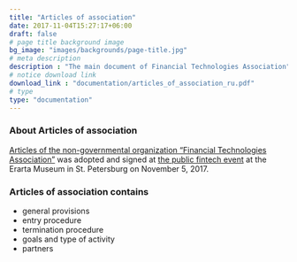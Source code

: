 ```yaml
---
title: "Articles of association"
date: 2017-11-04T15:27:17+06:00
draft: false
# page title background image
bg_image: "images/backgrounds/page-title.jpg"
# meta description
description : "The main document of Financial Technologies Association"
# notice download link
download_link : "documentation/articles_of_association_ru.pdf"
# type
type: "documentation"
---
```



### About Articles of association

[Articles of the non-governmental organization “Financial Technologies Association”](https://t.me/finteh/6278 ) was adopted and signed at [the public fintech event](https://a-concept.timepad.ru/event/593330/ ) at the Erarta Museum in St. Petersburg on November 5, 2017.


### Articles of association contains

* general provisions
* entry procedure
* termination procedure
* goals and type of activity
* partners

